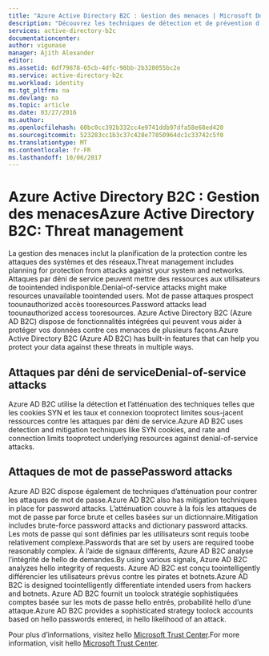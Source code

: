 ```yaml
---
title: "Azure Active Directory B2C : Gestion des menaces | Microsoft Docs"
description: "Découvrez les techniques de détection et de prévention d’attaques par déni de service et d’attaques de mot de passe dans Azure Active Directory B2C."
services: active-directory-b2c
documentationcenter: 
author: vigunase
manager: Ajith Alexander
editor: 
ms.assetid: 6df79878-65cb-4dfc-98bb-2b328055bc2e
ms.service: active-directory-b2c
ms.workload: identity
ms.tgt_pltfrm: na
ms.devlang: na
ms.topic: article
ms.date: 03/27/2016
ms.author: 
ms.openlocfilehash: 60bc0cc392b332cc4e9741ddb97dfa58e68ed420
ms.sourcegitcommit: 523283cc1b3c37c428e77850964dc1c33742c5f0
ms.translationtype: MT
ms.contentlocale: fr-FR
ms.lasthandoff: 10/06/2017
---
```

# <a name="azure-active-directory-b2c-threat-management"></a><span data-ttu-id="1dea4-103">Azure Active Directory B2C : Gestion des menaces</span><span class="sxs-lookup"><span data-stu-id="1dea4-103">Azure Active Directory B2C: Threat management</span></span>

<span data-ttu-id="1dea4-104">La gestion des menaces inclut la planification de la protection contre les attaques des systèmes et des réseaux.</span><span class="sxs-lookup"><span data-stu-id="1dea4-104">Threat management includes planning for protection from attacks against your system and networks.</span></span> <span data-ttu-id="1dea4-105">Attaques par déni de service peuvent mettre des ressources aux utilisateurs de toointended indisponible.</span><span class="sxs-lookup"><span data-stu-id="1dea4-105">Denial-of-service attacks might make resources unavailable toointended users.</span></span> <span data-ttu-id="1dea4-106">Mot de passe attaques prospect toounauthorized accès tooresources.</span><span class="sxs-lookup"><span data-stu-id="1dea4-106">Password attacks lead toounauthorized access tooresources.</span></span> <span data-ttu-id="1dea4-107">Azure Active Directory B2C (Azure AD B2C) dispose de fonctionnalités intégrées qui peuvent vous aider à protéger vos données contre ces menaces de plusieurs façons.</span><span class="sxs-lookup"><span data-stu-id="1dea4-107">Azure Active Directory B2C (Azure AD B2C) has built-in features that can help you protect your data against these threats in multiple ways.</span></span>

## <a name="denial-of-service-attacks"></a><span data-ttu-id="1dea4-108">Attaques par déni de service</span><span class="sxs-lookup"><span data-stu-id="1dea4-108">Denial-of-service attacks</span></span>

<span data-ttu-id="1dea4-109">Azure AD B2C utilise la détection et l’atténuation des techniques telles que les cookies SYN et les taux et connexion tooprotect limites sous-jacent ressources contre les attaques par déni de service.</span><span class="sxs-lookup"><span data-stu-id="1dea4-109">Azure AD B2C uses detection and mitigation techniques like SYN cookies, and rate and connection limits tooprotect underlying resources against denial-of-service attacks.</span></span>

## <a name="password-attacks"></a><span data-ttu-id="1dea4-110">Attaques de mot de passe</span><span class="sxs-lookup"><span data-stu-id="1dea4-110">Password attacks</span></span>

<span data-ttu-id="1dea4-111">Azure AD B2C dispose également de techniques d’atténuation pour contrer les attaques de mot de passe.</span><span class="sxs-lookup"><span data-stu-id="1dea4-111">Azure AD B2C also has mitigation techniques in place for password attacks.</span></span> <span data-ttu-id="1dea4-112">L’atténuation couvre à la fois les attaques de mot de passe par force brute et celles basées sur un dictionnaire.</span><span class="sxs-lookup"><span data-stu-id="1dea4-112">Mitigation includes brute-force password attacks and dictionary password attacks.</span></span> <span data-ttu-id="1dea4-113">Les mots de passe qui sont définies par les utilisateurs sont requis toobe relativement complexe.</span><span class="sxs-lookup"><span data-stu-id="1dea4-113">Passwords that are set by users are required toobe reasonably complex.</span></span> <span data-ttu-id="1dea4-114">À l’aide de signaux différents, Azure AD B2C analyse l’intégrité de hello de demandes.</span><span class="sxs-lookup"><span data-stu-id="1dea4-114">By using various signals, Azure AD B2C analyzes hello integrity of requests.</span></span> <span data-ttu-id="1dea4-115">Azure AD B2C est conçu toointelligently différencier les utilisateurs prévus contre les pirates et botnets.</span><span class="sxs-lookup"><span data-stu-id="1dea4-115">Azure AD B2C is designed toointelligently differentiate intended users from hackers and botnets.</span></span> <span data-ttu-id="1dea4-116">Azure AD B2C fournit un toolock stratégie sophistiquées comptes basée sur les mots de passe hello entrés, probabilité hello d’une attaque.</span><span class="sxs-lookup"><span data-stu-id="1dea4-116">Azure AD B2C provides a sophisticated strategy toolock accounts based on hello passwords entered, in hello likelihood of an attack.</span></span>

<span data-ttu-id="1dea4-117">Pour plus d’informations, visitez hello [Microsoft Trust Center](https://www.microsoft.com/trustcenter/security/threatmanagement).</span><span class="sxs-lookup"><span data-stu-id="1dea4-117">For more information, visit hello [Microsoft Trust Center](https://www.microsoft.com/trustcenter/security/threatmanagement).</span></span>
